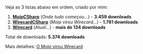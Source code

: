 Veja as 3 listas abaixo em ordem, criado por mim:

1. [**MoipCSharp**](https://www.nuget.org/packages/MoipCSharp/) (*Onde tudo começou...*) - **3.459 downloads**
2. [**WirecardCSharp**](https://www.nuget.org/packages/WirecardCSharp/) (*Moip virou Wirecard...*) - **1.781 downloads**
3. [**Wirecard**](https://www.nuget.org/packages/Wirecard/) (*Atual...*) - **mais de 134 downloads**

Total de downloads:  **5.374 downloads**

Mais detalhes: [O Moip virou Wirecard](https://wirecard.com.br/moip-virou-wirecard)
